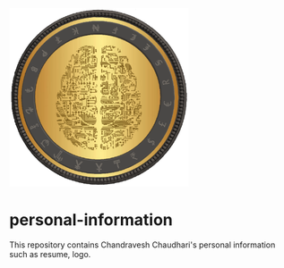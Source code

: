 <img src="https://github.com/chandraveshchaudhari/personal-information/blob/b514724b43b7b3661ab2c3ccccfcdf41686a2b4c/my_logo.PNG" width="320" height="320">


# personal-information
This repository contains Chandravesh Chaudhari's personal information such as resume, logo.
